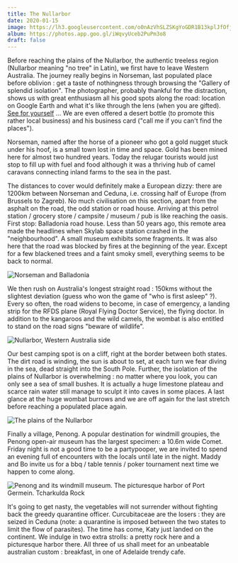 ```yaml
---
title: The Nullarbor
date: 2020-01-15
image: https://lh3.googleusercontent.com/o0nAzVhSLZSKgYoGDR1B13kplJfOfjnNp7Gxzvul6GnaefWvpyBTvbISlmeDhp3VO_cXiywY--NKIpmP-DkoGGCEM10AdbgXFh8F3sa7KfA0_vCKkPVkbE9ETrBbXjV9uyO6FXExRqU
album: https://photos.app.goo.gl/iWqvyUceb2PuPm3o8
draft: false
---
```


Before reaching the plains of the Nullarbor, the authentic treeless region (Nullarbor meaning "no tree" in Latin), we first have to leave Western Australia. The journey really begins in Norseman, last populated place before oblivion : get a taste of nothingness through browsing the "Gallery of splendid isolation". The photographer, probably thankful for the distraction, shows us with great enthusiasm all his good spots along the road: location on Google Earth and what it's like through the lens (when you are gifted). [See for yourself](https://m.facebook.com/LynnWebbPhoto/photos/?ref=page_internal&mt_nav=0) ... We are even offered a desert bottle (to promote this rather local business) and his business card ("call me if you can't find the places").

Norseman, named after the horse of a pioneer who got a gold nugget stuck under his hoof, is a small town lost in time and space. Gold has been mined here for almost two hundred years. Today the relugar tourists would just stop to fill up with fuel and food although it was a thriving hub of camel caravans connecting inland farms to the sea in the past.

The distances to cover would definitely make a European dizzy: there are 1200km between Norseman and Ceduna, i.e. crossing half of Europe (from Brussels to Zagreb).  No much civilisation on this section, apart from the asphalt on the road, the odd station or road house. Arriving at this petrol station / grocery store / campsite / museum / pub is  like reaching the oasis. First stop: Balladonia road house. Less than 50 years ago, this remote area made the headlines when Skylab space station crashed in the "neighbourhood". A small museum exhibits some fragments. It was also here that the road was blocked by fires at the beginning of the year. Except for a few blackened trees and a faint smoky smell, everything seems to be back to normal.

![Norseman and Balladonia](https://lh3.googleusercontent.com/joZcUqwqyZHcJ2_N2ec-s7TaKnxXwCo06Ql7AUbuW4afeJeOIDkutEvtyQyZeCMBdwIPbTA8Njd3SdhAHwMQrE0Iydmz6KeWG9zfc2xVJPA_hWfwClQHuq1llYPUl_ObJtjzchcazz4)

We then rush on Australia's longest straight road : 150kms without the slightest deviation (guess who won the game of "who is first asleep" ?). Every so often, the road widens to become, in case of emergency, a landing strip for the RFDS plane (Royal Flying Doctor Service), the flying doctor. In addition to the kangaroos and the wild camels, the wombat is also entitled to stand on the road signs "beware of wildlife".

![Nullarbor, Western Australia side](https://lh3.googleusercontent.com/D1WBdrJRGwW_N_8fH0r2MOdsXZe57-7lEdpzKRDv8JItrgPxKEyEVCx6EBNRjaK-4SMGPhdQ_eYiQqtDd_PNBx7oWPgIGZeuCTDr9iC4wy6_y9NJb0NXM9WDGcob5ep79dq3iwk5144)

Our best camping spot is on a cliff, right at the border between both states. The dirt road is winding, the sun is about to set, at each turn we fear diving in the sea, dead straight into the South Pole. Further, the isolation of the plains of Nullarbor is overwhelming : no matter where you look, you can only see a sea of ​​small bushes. It is actually a huge limestone plateau and scarce rain water still manage to sculpt it into caves in some places. A last glance at the huge wombat burrows and we are off again for the last stretch before reaching a populated place again.

![The plains of the Nullarbor](https://lh3.googleusercontent.com/jfOEVc8f0fY_wQ7s4uDJa1pwM6JYs0dTbx3Fue_5tvp-wTktWpz40FBzX7-dyPDDTASs2VDWy-hoWneY8ZFmnOYYOqtNfjzix8O08Ui8HB1AEqB9HpiFwYHH_DSbGoox5zPdupv1krE)

Finally a village, Penong. A popular destination for windmill groupies, the Penong open-air museum has the largest specimen: a 10.6m wide Comet. Friday night is not a good time to be a partypooper, we are invited to spend an evening full of encounters with the locals until late in the night. Maddy and Bo invite us for a bbq / table tennis / poker tournament next time we happen to come along.

![Penong and its windmill museum. The picturesque harbor of Port Germein. Tcharkulda Rock](https://lh3.googleusercontent.com/j_3_xIndN-nd5n2VYCbu3MHACHq_d8U8PJetXcFGUz53lgt6b2W3nLYGl4IBT359Iezf1s3_hVtOprZhuzp3pYk_LsdYTNIC52BkNr1De4A4IX6xsC0iGb8SvnPde0wtklEepwGFDqg)

It's going to get nasty, the vegetables will not surrender without fighting back the greedy quarantine officer. Curcubitaceae are the losers : they are seized in Ceduna (note: a quarantine is imposed between the two states to limit the flow of parasites). The time has come, Katy just landed on the continent. We indulge in two extra strolls: a pretty rock here and a picturesque harbor there. All three of us shall meet for an unbeatable australian custom : breakfast, in one of Adelaide trendy cafe.
